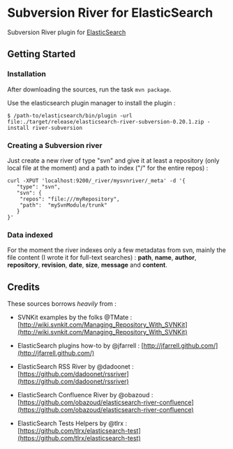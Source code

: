 # Subversion River for ElasticSearch #

Subversion River plugin for [ElasticSearch](http://www.elasticsearch.org/)

## Getting Started ##

### Installation ###

After downloading the sources, run the task `mvn package`.

Use the elasticsearch plugin manager to install the plugin :

    $ /path-to/elasticsearch/bin/plugin -url file:./target/release/elasticsearch-river-subversion-0.20.1.zip -install river-subversion

### Creating a Subversion river ###
Just create a new river of type "svn" and give it at least a repository (only local file at the moment) and a path to index ("/" for the entire repos) :

    curl -XPUT 'localhost:9200/_river/mysvnriver/_meta' -d '{
       "type": "svn",
       "svn": {
        "repos": "file:///myRepository",
        "path":  "mySvnModule/trunk"
       }
    }'

### Data indexed ###
For the moment the river indexes only a few metadatas from svn, mainly the file content (I wrote it for full-text searches) :
**path**, **name**, **author**, **repository**, **revision**, **date**, **size**, **message** and **content**.

## Credits ##

These sources borrows *heavily* from :

- SVNKit examples by the folks @TMate : [http://wiki.svnkit.com/Managing_Repository_With_SVNKit](http://wiki.svnkit.com/Managing_Repository_With_SVNKit)

- ElasticSearch plugins how-to by @jfarrell : [http://jfarrell.github.com/](http://jfarrell.github.com/)

- ElasticSearch RSS River by @dadoonet : [https://github.com/dadoonet/rssriver](https://github.com/dadoonet/rssriver)

- ElasticSearch Confluence River by @obazoud : [https://github.com/obazoud/elasticsearch-river-confluence](https://github.com/obazoud/elasticsearch-river-confluence)

- ElasticSearch Tests Helpers by @tlrx : [https://github.com/tlrx/elasticsearch-test](https://github.com/tlrx/elasticsearch-test)

